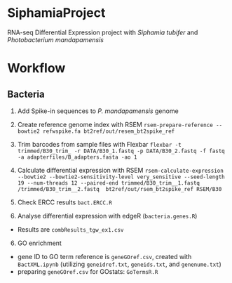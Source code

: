 # SiphamiaProject
RNA-seq Differential Expression project with _Siphamia tubifer_ and _Photobacterium mandapamensis_

# Workflow
## Bacteria
1. Add Spike-in sequences to _P. mandapamensis_ genome
2. Create reference genome index with RSEM 
      `rsem-prepare-reference --bowtie2 refwspike.fa bt2ref/out/resem_bt2spike_ref`
3. Trim barcodes from sample files with Flexbar 
      `flexbar -t trimmed/B30_trim_ -r DATA/B30_1.fastq -p DATA/B30_2.fastq -f fastq -a adapterfiles/B_adapters.fasta -ao 1`

4. Calculate differential expression with RSEM 
      `rsem-calculate-expression --bowtie2 --bowtie2-sensitivity-level very_sensitive --seed-length 19 --num-threads 12 --paired-end trimmed/B30_trim__1.fastq /trimmed/B30_trim__2.fastq  bt2ref/out/rsem_bt2spike_ref RSEM/B30`
5. Check ERCC results `bact.ERCC.R`
5. Analyse differential expression with edgeR (``bacteria.genes.R``)
  * Results are `combResults_tgw_ex1.csv`
6. GO enrichment
  * gene ID to GO term reference is `geneGOref.csv`, created with `BactXML.ipynb` (utilizing `geneidref.txt`, `geneids.txt`, and `genenume.txt`)
  * preparing `geneGOref.csv` for GOstats: `GoTermsR.R`
